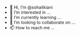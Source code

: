- 👋 Hi, I’m @sohailkiani
- 👀 I’m interested in ...
- 🌱 I’m currently learning ...
- 💞️ I’m looking to collaborate on ...
- 📫 How to reach me ...

<!---
sohailkiani/sohailkiani is a ✨ special ✨ repository because its `README.md` (this file) appears on your GitHub profile.
You can click the Preview link to take a look at your changes.
--->
